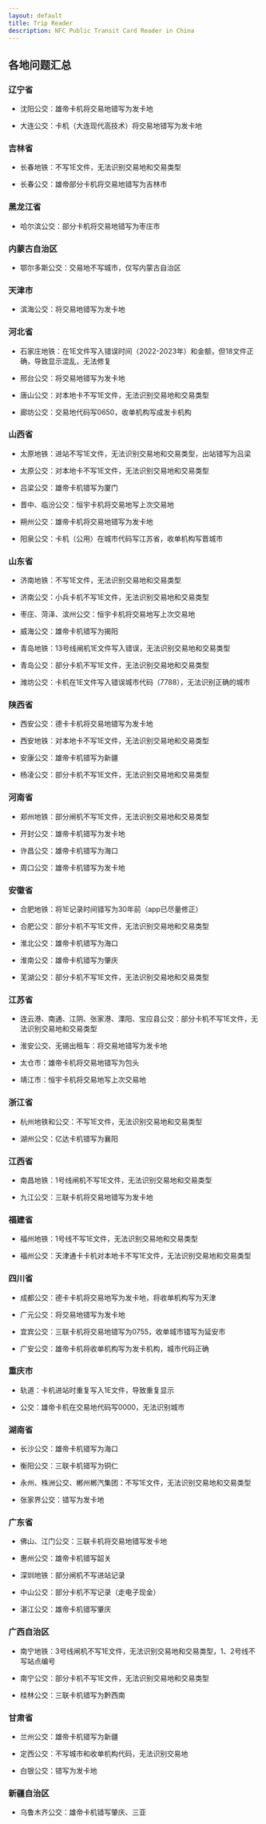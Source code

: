 ```yaml
---
layout: default
title: Trip Reader
description: NFC Public Transit Card Reader in China
---
```


## 各地问题汇总

### 辽宁省

- 沈阳公交：雄帝卡机将交易地错写为发卡地
   
- 大连公交：卡机（大连现代高技术）将交易地错写为发卡地
   
### 吉林省

- 长春地铁：不写1E文件，无法识别交易地和交易类型

- 长春公交：雄帝部分卡机将交易地错写为吉林市

### 黑龙江省

- 哈尔滨公交：部分卡机将交易地错写为枣庄市

### 内蒙古自治区

- 鄂尔多斯公交：交易地不写城市，仅写内蒙古自治区

### 天津市

- 滨海公交：将交易地错写为发卡地
   
### 河北省

- 石家庄地铁：在1E文件写入错误时间（2022-2023年）和金额，但18文件正确，导致显示混乱，无法修复

- 邢台公交：将交易地错写为发卡地
   
- 唐山公交：对本地卡不写1E文件，无法识别交易地和交易类型
   
- 廊坊公交：交易地代码写0650，收单机构写成发卡机构
   
### 山西省

- 太原地铁：进站不写1E文件，无法识别交易地和交易类型，出站错写为吕梁
   
- 太原公交：对本地卡不写1E文件，无法识别交易地和交易类型
   
- 吕梁公交：雄帝卡机错写为厦门
   
- 晋中、临汾公交：恒宇卡机将交易地写上次交易地
   
- 朔州公交：雄帝卡机将交易地错写为发卡地
   
- 阳泉公交：卡机（公用）在城市代码写江苏省，收单机构写晋城市

### 山东省

- 济南地铁：不写1E文件，无法识别交易地和交易类型
   
- 济南公交：小兵卡机不写1E文件，无法识别交易地和交易类型
   
- 枣庄、菏泽、滨州公交：恒宇卡机将交易地写上次交易地
   
- 威海公交：雄帝卡机错写为揭阳

- 青岛地铁：13号线闸机1E文件写入错误，无法识别交易地和交易类型

- 青岛公交：部分卡机不写1E文件，无法识别交易地和交易类型
   
- 潍坊公交：卡机在1E文件写入错误城市代码（7788），无法识别正确的城市
   
### 陕西省

- 西安公交：德卡卡机将交易地错写为发卡地
   
- 西安地铁：对本地卡不写1E文件，无法识别交易地和交易类型

- 安康公交：雄帝卡机错写为新疆
   
- 杨凌公交：部分卡机不写1E文件，无法识别交易地和交易类型

### 河南省

- 郑州地铁：部分闸机不写1E文件，无法识别交易地和交易类型
   
- 开封公交：雄帝卡机错写为发卡地
   
- 许昌公交：雄帝卡机错写为海口
   
- 周口公交：雄帝卡机错写为发卡地

### 安徽省

- 合肥地铁：将1E记录时间错写为30年前（app已尽量修正）

- 合肥公交：部分卡机不写1E文件，无法识别交易地和交易类型
   
- 淮北公交：雄帝卡机错写为海口
   
- 淮南公交：雄帝卡机错写为肇庆
   
- 芜湖公交：部分卡机不写1E文件，无法识别交易地和交易类型
   
### 江苏省

- 连云港、南通、江阴、张家港、溧阳、宝应县公交：部分卡机不写1E文件，无法识别交易地和交易类型
      
- 淮安公交、无锡出租车：将交易地错写为发卡地
   
- 太仓市：雄帝卡机将交易地错写为包头
   
- 靖江市：恒宇卡机将交易地写上次交易地

### 浙江省

- 杭州地铁和公交：不写1E文件，无法识别交易地和交易类型
   
- 湖州公交：亿达卡机错写为襄阳
      
### 江西省

- 南昌地铁：1号线闸机不写1E文件，无法识别交易地和交易类型
   
- 九江公交：三联卡机将交易地错写为发卡地
   
### 福建省

- 福州地铁：1号线不写1E文件，无法识别交易地和交易类型
   
- 福州公交：天津通卡卡机对本地卡不写1E文件，无法识别交易地和交易类型
   
### 四川省

- 成都公交：德卡卡机将交易地写为发卡地，将收单机构写为天津
   
- 广元公交：将交易地错写为发卡地
   
- 宜宾公交：三联卡机将交易地错写为0755，收单城市错写为延安市
   
- 广安公交：雄帝卡机将收单机构写为发卡机构，城市代码正确
   
### 重庆市

- 轨道：卡机进站时重复写入1E文件，导致重复显示

- 公交：雄帝卡机在交易地代码写0000，无法识别城市
   
### 湖南省

- 长沙公交：雄帝卡机错写为海口
   
- 衡阳公交：三联卡机错写为铜仁
   
- 永州、株洲公交、郴州郴汽集团：不写1E文件，无法识别交易地和交易类型
   
- 张家界公交：错写为发卡地

### 广东省

- 佛山、江门公交：三联卡机将交易地错写发卡地
   
- 惠州公交：雄帝卡机错写韶关

- 深圳地铁：部分闸机不写进站记录
   
- 中山公交：部分卡机不写记录（走电子现金）
   
- 湛江公交：雄帝卡机错写肇庆
   
### 广西自治区

- 南宁地铁：3号线闸机不写1E文件，无法识别交易地和交易类型，1、2号线不写站点编号
   
- 南宁公交：部分卡机不写1E文件，无法识别交易地和交易类型
   
- 桂林公交：三联卡机错写为黔西南

### 甘肃省

- 兰州公交：雄帝卡机错写为新疆

- 定西公交：不写城市和收单机构代码，无法识别交易地
   
- 白银公交：错写为发卡地
   
### 新疆自治区

- 乌鲁木齐公交：雄帝卡机错写肇庆、三亚

